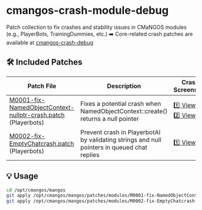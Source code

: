 # cmangos-crash-module-debug

Patch collection to fix crashes and stability issues in CMaNGOS modules (e.g., PlayerBots, TrainingDummies, etc.)
➡️ Core-related crash patches are available at [cmangos-crash-debug](https://github.com/maxxbox81/cmangos-crash-debug)

## 🛠️ Included Patches

| Patch File | Description | Crash Screenshot |
|------------|-------------|------------------|
| [M0001-fix-NamedObjectContext-nullptr-crash.patch](M0001-fix-NamedObjectContext-nullptr-crash.patch) (Playerbots) | Fixes a potential crash when NamedObjectContext::create() returns a null pointer | [1️⃣ View](images/M0001_1_Namedobjectcontect.png)<br>[2️⃣ View](images/M0001_2_Namedobjectcontect.png) |
| [M0002-fix-EmptyChatcrash.patch](M0002-fix-EmptyChatcrash.patch) (Playerbots) | Prevent crash in PlayerbotAI by validating strings and null pointers in queued chat replies | [1️⃣ View](images/M0002-fix-EmptyChatcrash.png)<br> |

## 💡 Usage

```bash
cd /opt/cmangos/mangos
git apply /opt/cmangos/mangos/patches/modules/M0001-fix-NamedObjectContext-nullptr-crash.patch
git apply /opt/cmangos/mangos/patches/modules/M0002-fix-EmptyChatcrash.patch

